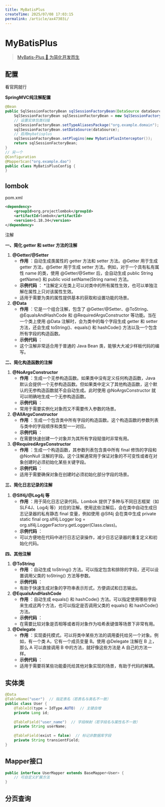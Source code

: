 ```yaml
---
title: MyBatisPlus
createTime: 2025/07/08 17:03:15
permalink: /article/ax47303i/
---
```

# MyBatisPlus

> [MyBatis-Plus 🚀 为简化开发而生](https://baomidou.com/)

## 配置

看官网就行

**SpringMVC纯注解配置**

```java
@Bean
public SqlSessionFactoryBean sqlSessionFactoryBean(DataSource dataSource) {
    SqlSessionFactoryBean sqlSessionFactoryBean = new SqlSessionFactoryBean();
    // 设置实体包类扫描
    sqlSessionFactoryBean.setTypeAliasesPackage("org.example.domain");
    sqlSessionFactoryBean.setDataSource(dataSource);
    // 启用mybatisplus
    sqlSessionFactoryBean.setPlugins(new MybatisPlusInterceptor());
    return sqlSessionFactoryBean;
}
// 另一个
@Configuration
@MapperScan("org.example.dao")
public class MyBatisPlusConfig {
}
```

## lombok

pom.xml

```xml
<dependency>
    <groupId>org.projectlombok</groupId>
    <artifactId>lombok</artifactId>
    <version>1.18.34</version>
</dependency>
```

注解

**一、简化 getter 和 setter 方法的注解**

1. **@Getter/@Setter**
   - **作用** ：自动生成类属性的 getter 方法和 setter 方法。@Getter 用于生成 getter 方法，@Setter 用于生成 setter 方法。例如，对于一个具有私有属性 name 的类，使用 @Getter/@Setter 后，会自动生成 public String getName() 和 public void setName(String name) 方法。
   - **示例代码** ： *注解定义在类上可以对类中的所有属性生效，也可以单独注解在属性上只对该属性生效。
   - 适用于需要为类的属性提供基本的获取和设置功能的场景。
2. **@Data**
   - **作用** ：它是一个组合注解，包含了 @Getter/@Setter、@ToString、@EqualsAndHashCode 和 @RequiredArgsConstructor 等功能。当在一个类上使用 @Data 注解时，会为类中的每个字段生成 getter 和 setter 方法，还会生成 toString()、equals() 和 hashCode() 方法以及一个包含所有字段的构造函数。
   - **示例代码** ：
   - 这个注解非常适合用于普通的 Java Bean 类，能够大大减少样板代码的编写。

**二、简化构造函数的注解**

1. **@NoArgsConstructor**
   - **作用** ：生成一个无参构造函数。如果类中没有定义任何构造函数，Java 默认会提供一个无参构造函数。但如果类中定义了其他构造函数，这个默认的无参构造函数就不会自动生成。此时使用 @NoArgsConstructor 就可以明确地生成一个无参构造函数。
   - **示例代码** ：
   - 常用于需要实例化对象而又不需要传入参数的场景。
2. **@AllArgsConstructor**
   - **作用** ：生成一个包含类中所有字段的构造函数。这个构造函数的参数列表与类中的字段顺序和类型一一对应。
   - **示例代码** ：
   - 在需要快速创建一个对象并为其所有字段赋值时非常有用。
3. **@RequiredArgsConstructor**
   - **作用** ：生成一个构造函数，其参数列表包含类中所有 final 修饰的字段和 @NonNull 注解的字段。这个注解通常用于保证对象的不可变性或者在对象创建时必须初始化某些关键字段。
   - **示例代码** ：
   - 适用于需要确保对象在创建时必须初始化部分字段的场景。

**三、简化日志记录的注解**

1. **@Slf4j/@Log4j 等**
   - **作用** ：用于简化日志记录代码。Lombok 提供了多种与不同日志框架（如 SLF4J、Log4j 等）对应的注解。使用这些注解后，会在类中自动生成日志记录器的私有静态 final 变量，例如使用 @Slf4j 会在类中生成 private static final org.slf4j.Logger log = org.slf4j.LoggerFactory.getLogger(Class.class)。
   - **示例代码** ：
   - 可以方便地在代码中进行日志记录操作，减少日志记录器的重复定义和初始化代码。

**四、其他注解**

1. **@ToString**
   - **作用** ：自动生成 toString() 方法。可以指定包含和排除的字段，还可以设置调用父类的 toString() 方法等参数。
   - **示例代码** ：
   - 有助于快速生成对象的字符串表示形式，方便调试和日志输出。
2. **@EqualsAndHashCode**
   - **作用** ：自动生成 equals() 和 hashCode() 方法。可以指定使用哪些字段来生成这两个方法，也可以指定是否调用父类的 equals() 和 hashCode() 方法。
   - **示例代码** ：
   - 在需要比较对象是否相等或者将对象作为哈希表键值等场景下非常有用。
3. **@Delegate**
   - **作用** ：实现委托模式。可以将类中某些方法的调用委托给另一个对象。例如，有一个类 A，它有一个成员变量 B。使用 @Delegate 注解在 B 上，那么 A 可以直接调用 B 中的方法，就好像这些方法是 A 自己的方法一样。
   - **示例代码** ：
   - 适用于需要将某些功能委托给其他对象实现的场景，有助于代码的解耦。

## 实体类

```java
@Data
@TableName("user")  // 指定表名（若表名与类名不一致）
public class User {
    @TableId(type = IdType.AUTO)  // 主键自增
    private Long id;
    
    @TableField("user_name")  // 字段映射（若字段名与属性名不一致）
    private String userName;
    
    @TableField(exist = false)  // 标记非数据库字段
    private String transientField;
}
```

## Mapper接口

```java
public interface UserMapper extends BaseMapper<User> {
    // 可自定义扩展方法
}
```

## 分页查询